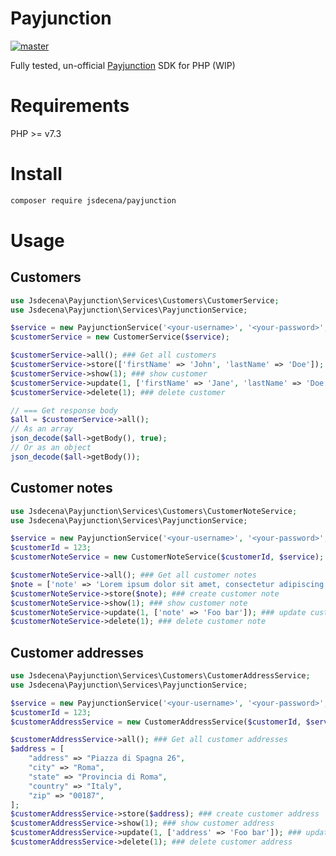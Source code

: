 # Payjunction

[![master](https://github.com/jsdecena/payjunction/actions/workflows/master.yml/badge.svg?branch=master)](https://github.com/jsdecena/payjunction/actions/workflows/master.yml)

Fully tested, un-official [Payjunction](https://www.payjunction.com) SDK for PHP (WIP)

# Requirements
PHP >= v7.3

# Install

```bash
composer require jsdecena/payjunction
```

# Usage

## Customers

```php
use Jsdecena\Payjunction\Services\Customers\CustomerService;
use Jsdecena\Payjunction\Services\PayjunctionService;

$service = new PayjunctionService('<your-username>', '<your-password>', '<your-app-key>');
$customerService = new CustomerService($service);

$customerService->all(); ### Get all customers
$customerService->store(['firstName' => 'John', 'lastName' => 'Doe']); ### create customer
$customerService->show(1); ### show customer
$customerService->update(1, ['firstName' => 'Jane', 'lastName' => 'Doe']); ### update customer
$customerService->delete(1); ### delete customer

// === Get response body
$all = $customerService->all();
// As an array
json_decode($all->getBody(), true);
// Or as an object
json_decode($all->getBody());
```

## Customer notes

```php
use Jsdecena\Payjunction\Services\Customers\CustomerNoteService;
use Jsdecena\Payjunction\Services\PayjunctionService;

$service = new PayjunctionService('<your-username>', '<your-password>', '<your-app-key>');
$customerId = 123;
$customerNoteService = new CustomerNoteService($customerId, $service);

$customerNoteService->all(); ### Get all customer notes
$note = ['note' => 'Lorem ipsum dolor sit amet, consectetur adipiscing elit. Integer imperdiet purus vel molestie cursus. Pellentesque condimentum leo ut rutrum tincidunt. '];
$customerNoteService->store($note); ### create customer note
$customerNoteService->show(1); ### show customer note
$customerNoteService->update(1, ['note' => 'Foo bar']); ### update customer note
$customerNoteService->delete(1); ### delete customer note
```

## Customer addresses

```php
use Jsdecena\Payjunction\Services\Customers\CustomerAddressService;
use Jsdecena\Payjunction\Services\PayjunctionService;

$service = new PayjunctionService('<your-username>', '<your-password>', '<your-app-key>');
$customerId = 123;
$customerAddressService = new CustomerAddressService($customerId, $service);

$customerAddressService->all(); ### Get all customer addresses
$address = [
    "address" => "Piazza di Spagna 26",
    "city" => "Roma",
    "state" => "Provincia di Roma",
    "country" => "Italy",
    "zip" => "00187",
];
$customerAddressService->store($address); ### create customer address
$customerAddressService->show(1); ### show customer address
$customerAddressService->update(1, ['address' => 'Foo bar']); ### update customer address
$customerAddressService->delete(1); ### delete customer address
```

